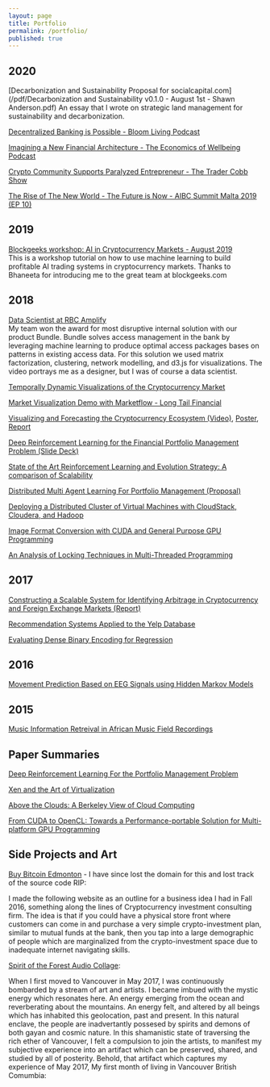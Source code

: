 ```yaml
---
layout: page
title: Portfolio
permalink: /portfolio/
published: true
---
```


## 2020
[Decarbonization and Sustainability Proposal for socialcapital.com](/pdf/Decarbonization and Sustainability v0.1.0 - August 1st - Shawn Anderson.pdf)
An essay that I wrote on strategic land management for sustainability and decarbonization. 

[Decentralized Banking is Possible - Bloom Living Podcast](https://www.buzzsprout.com/88535/3714335-decentralized-banking-is-possible-longtail-financial-s04-ep16-kieran-macleod-and-shawn-anderson?play=true)

[Imagining a New Financial Architecture - The Economics of Wellbeing Podcast](https://anchor.fm/mark-anielski/episodes/37--Shawn-Anderson-Imagining-a-new-financial-architecture-in-a-post-Covid-19-Crisis-world-ec6865)

[Crypto Community Supports Paralyzed Entrepreneur - The Trader Cobb Show](https://lbry.tv/@longtailfintech:7/Trader_Cobb_2019:3)

[The Rise of The New World - The Future is Now - AIBC Summit Malta 2019 (EP 10)](https://lbry.tv/@longtailfintech:7/LTF_AIBC_Future_is_now:9)

## 2019
[Blockgeeks workshop: AI in Cryptocurrency Markets - August 2019](https://youtu.be/I601lRxg5SY)   
This is a workshop tutorial on how to use machine learning to build profitable AI
trading systems in cryptocurrency markets. Thanks to Bhaneeta for introducing me
to the great team at blockgeeks.com

## 2018
[Data Scientist at RBC Amplify](https://www.youtube.com/watch?v=sU8iRKF)  
My team won the award for most disruptive internal solution with our product Bundle. Bundle
solves access management in the bank by leveraging machine learning to produce optimal access packages
bases on patterns in existing access data. For this solution we used matrix factorization, clustering,
network modelling, and d3.js for visualizations. The video portrays me as a designer, but I was of course a data scientist.

[Temporally Dynamic Visualizations of the Cryptocurrency Market](/pdf/Vis_Project_Fall_2018.pdf)

[Market Visualization Demo with Marketflow - Long Tail Financial](https://youtu.be/e761__eb61s)

[Visualizing and Forecasting the Cryptocurrency Ecosystem (Video)](https://www.youtube.com/watch?v=WHZEmDe2IAE&feature=youtu.be), [Poster](/pdf/Final-733Poster.pdf), [Report](/pdf/visualizingAndForecastingCryptocurrencyEcosystem.pdf)

[Deep Reinforcement Learning for the Financial Portfolio Management Problem (Slide Deck)](/pdf/DeepTrading.pptx)

[State of the Art Reinforcement Learning and Evolution Strategy: A comparison of Scalability](/pdf/state-art-reinforcement.pdf)

[Distributed Multi Agent Learning For Portfolio Management (Proposal)](/pdf/756-proposal.pdf)

[Deploying a Distributed Cluster of Virtual Machines with CloudStack, Cloudera, and Hadoop](/pdf/ClouderaClusterDeploy.pdf)

[Image Format Conversion with CUDA and General Purpose GPU Programming](/pdf/image-format-conversion.pdf)

[An Analysis of Locking Techniques in Multi-Threaded Programming](/pdf/analysis-locking-techniques.pdf)

## 2017
[Constructing a Scalable System for Identifying Arbitrage in Cryptocurrency and Foreign Exchange Markets (Report)](/pdf/constructing-scalable-system.pdf)

[Recommendation Systems Applied to the Yelp Database](/pdf/Recomm_Yelp.pdf)

[Evaluating Dense Binary Encoding for Regression](/pdf/evaluating-dense-binary.pdf)

## 2016
[Movement Prediction Based on EEG Signals using Hidden Markov Models](/pdf/eeg-project.pdf)

## 2015
[Music Information Retreival in African Music Field Recordings](/pdf/Music_Information_Retreival.pdf)


## Paper Summaries

[Deep Reinforcement Learning For the Portfolio Management Problem](/pdf/DRL_PMP_Summary.pdf)

[Xen and the Art of Virtualization](/pdf/756-Xen-Summary.pdf)

[Above the Clouds: A Berkeley View of Cloud Computing](/pdf/AboveTheClouds.pdf)

[From CUDA to OpenCL: Towards a Performance-portable Solution for Multi-platform GPU Programming](/pdf/CUDA_Paper_Report.pdf)

## Side Projects and Art

[Buy Bitcoin Edmonton]() - I have since lost the domain for this and lost track of the source code RIP:

I made the following website as an outline for a business idea I had in Fall 2016, something along the lines of Cryptocurrency investment consulting firm. The idea is that if you could have a physical store front where customers can come in and purchase a very simple crypto-investment plan, similar to mutual funds at the bank, then you tap into a large demographic of people which are marginalized from the crypto-investment space due to inadequate internet navigating skills.

[Spirit of the Forest Audio Collage](https://soundcloud.com/shawn-anderson-796291663/spirit-of-the-forest-audio-collage):

When I first moved to Vancouver in May 2017, I was continuously bombarded by a stream of art and artists. I became imbued with the mystic energy which resonates here. An energy emerging from the ocean and reverberating about the mountains. An energy felt, and altered by all beings which has inhabited this geolocation, past and present. In this natural enclave, the people are inadvertantly possesed by spirits and demons of both gayan and cosmic nature. In this shamanistic state of traversing the rich ether of Vancouver, I felt a compulsion to join the artists, to manifest my subjective experience into an artifact which can be preserved, shared, and studied by all of posterity. Behold, that artifact which captures my experience of May 2017, My first month of living in Vancouver British Comumbia:
